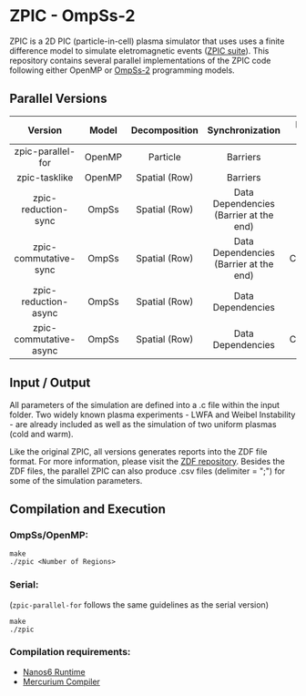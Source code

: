 # ZPIC - OmpSs-2 

ZPIC is a 2D PIC (particle-in-cell) plasma simulator that uses uses a finite difference model to simulate eletromagnetic events ([ZPIC suite](https://github.com/ricardo-fonseca/zpic)). This repository contains several parallel implementations of the ZPIC code following either OpenMP or [OmpSs-2](https://github.com/bsc-pm/ompss-2-releases) programming models.


## Parallel Versions

|         Version        |  Model | Decomposition |             Synchronization             | Data Race  Solution | Asynchronous? | Overdecomposition |
|:----------------------:|:------:|:-------------:|:---------------------------------------:|:-------------------:|:-------------:|:-----------------:|
|    zpic-parallel-for   | OpenMP |    Particle   |                 Barriers                |      Reduction      |       No      |         No        |
|      zpic-tasklike     | OpenMP | Spatial (Row) |                 Barriers                |      Reduction      |       No      |        Yes        |
|   zpic-reduction-sync  |  OmpSs | Spatial (Row) | Data Dependencies  (Barrier at the end) |      Reduction      |    Partial    |        Yes        |
|  zpic-commutative-sync |  OmpSs | Spatial (Row) | Data Dependencies  (Barrier at the end) |     Commutative     |    Partial    |        Yes        |
|  zpic-reduction-async  |  OmpSs | Spatial (Row) |            Data Dependencies            |      Reduction      |      Full     |        Yes        |
| zpic-commutative-async |  OmpSs | Spatial (Row) |            Data Dependencies            |     Commutative     |      Full     |        Yes        |

## Input / Output 

All parameters of the simulation are defined into a .c file within the input folder. Two widely known plasma experiments - LWFA and Weibel Instability - are already included as well as the simulation of two uniform plasmas (cold and warm). 

Like the original ZPIC, all versions generates reports into the ZDF file format. For more information, please visit the [ZDF repository](https://github.com/ricardo-fonseca/zpic/tree/master/zdf). Besides the ZDF files, the parallel ZPIC can also  produce .csv files (delimiter = ";") for some of the simulation parameters.

## Compilation and Execution

### OmpSs/OpenMP:
```
make
./zpic <Number of Regions>
```
### Serial:
(`zpic-parallel-for` follows the same guidelines as the serial version)
```
make
./zpic
```
### Compilation requirements:
- [Nanos6 Runtime](https://github.com/bsc-pm/nanos6)
- [Mercurium Compiler](https://github.com/bsc-pm/mcxx)
